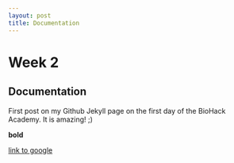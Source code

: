 ```yaml
---
layout: post
title: Documentation
---
```


# Week 2

## Documentation

First post on my Github Jekyll page on the first day of the BioHack Academy. It is amazing! ;)

**bold**

[link to google](www.google.com)
